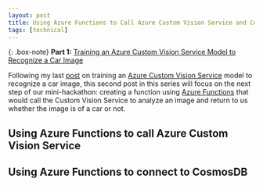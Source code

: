 ```yaml
---
layout: post
title: Using Azure Functions to Call Azure Custom Vision Service and Connect to CosmosDB (Part 2 - 2)
tags: [technical]
---
```


{: .box-note}
**Part 1:** [Training an Azure Custom Vision Service Model to Recognize a Car Image](https://thisisjanelles.github.io/2018-03-22-training-an-azure-custom-vision-service-model-to-recognize-a-car-image-part-1-3/)

Following my last [post](https://thisisjanelles.github.io/2018-03-22-training-an-azure-custom-vision-service-model-to-recognize-a-car-image-part-1-3/) on training an [Azure Custom Vision Service](https://azure.microsoft.com/en-us/services/cognitive-services/custom-vision-service/) model to recognize a car image, this second post in this series will focus on the next step of our mini-hackathon: creating a function using [Azure Functions](https://azure.microsoft.com/en-us/services/functions/) that would call the Custom Vision Service to analyze an image and return to us whether the image is of a car or not.

## Using Azure Functions to call Azure Custom Vision Service

## Using Azure Functions to connect to CosmosDB
